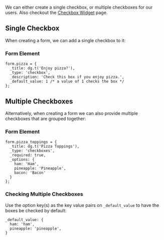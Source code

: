 We can either create a single checkbox, or multiple checkboxes for our users. Also checkout the [Checkbox Widget](../../Widgets/Checkbox_Widget) page.

## Single Checkbox

When creating a form, we can add a single checkbox to it:

### Form Element

```
form.pizza = {
  _title: dg.t('Enjoy pizza?'),
  _type: 'checkbox',
  _description: 'Check this box if you enjoy pizza.',
  _default_value: 1 /* a value of 1 checks the box */
};
```

## Multiple Checkboxes

Alternatively, when creating a form we can also provide multiple checkboxes that are grouped together:

### Form Element

```
form.pizza_toppings = {
  _title: dg.t('Pizza Toppings'),
  _type: 'checkboxes',
  _required: true,
  _options: {
    ham: 'Ham',
    pineapple: 'Pineapple',
    bacon: 'Bacon'
  }
};
```

### Checking Multiple Checkboxes

Use the option key(s) as the key value pairs on `_default_value` to have the boxes be checked by default:

```
_default_value: {
  ham: 'ham',
  pineapple: 'pineapple',
}
```
